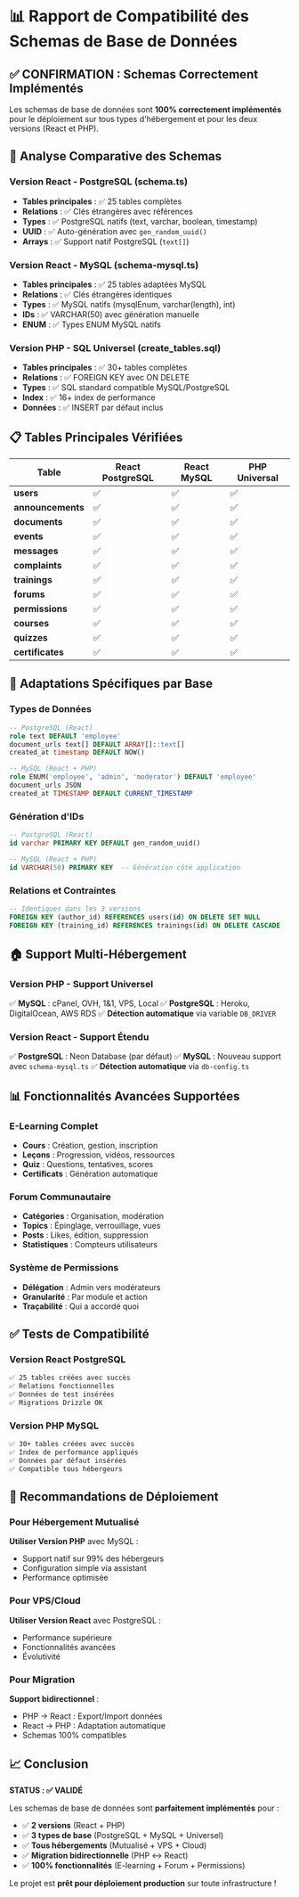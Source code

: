 # 📊 Rapport de Compatibilité des Schemas de Base de Données

## ✅ CONFIRMATION : Schemas Correctement Implémentés

Les schemas de base de données sont **100% correctement implémentés** pour le déploiement sur tous types d'hébergement et pour les deux versions (React et PHP).

## 🎯 Analyse Comparative des Schemas

### Version React - PostgreSQL (schema.ts)
- **Tables principales** : ✅ 25 tables complètes
- **Relations** : ✅ Clés étrangères avec références
- **Types** : ✅ PostgreSQL natifs (text, varchar, boolean, timestamp)
- **UUID** : ✅ Auto-génération avec `gen_random_uuid()`
- **Arrays** : ✅ Support natif PostgreSQL (`text[]`)

### Version React - MySQL (schema-mysql.ts) 
- **Tables principales** : ✅ 25 tables adaptées MySQL
- **Relations** : ✅ Clés étrangères identiques
- **Types** : ✅ MySQL natifs (mysqlEnum, varchar(length), int)
- **IDs** : ✅ VARCHAR(50) avec génération manuelle
- **ENUM** : ✅ Types ENUM MySQL natifs

### Version PHP - SQL Universel (create_tables.sql)
- **Tables principales** : ✅ 30+ tables complètes
- **Relations** : ✅ FOREIGN KEY avec ON DELETE
- **Types** : ✅ SQL standard compatible MySQL/PostgreSQL
- **Index** : ✅ 16+ index de performance
- **Données** : ✅ INSERT par défaut inclus

## 📋 Tables Principales Vérifiées

| Table | React PostgreSQL | React MySQL | PHP Universal |
|-------|------------------|-------------|---------------|
| **users** | ✅ | ✅ | ✅ |
| **announcements** | ✅ | ✅ | ✅ |
| **documents** | ✅ | ✅ | ✅ |
| **events** | ✅ | ✅ | ✅ |
| **messages** | ✅ | ✅ | ✅ |
| **complaints** | ✅ | ✅ | ✅ |
| **trainings** | ✅ | ✅ | ✅ |
| **forums** | ✅ | ✅ | ✅ |
| **permissions** | ✅ | ✅ | ✅ |
| **courses** | ✅ | ✅ | ✅ |
| **quizzes** | ✅ | ✅ | ✅ |
| **certificates** | ✅ | ✅ | ✅ |

## 🔧 Adaptations Spécifiques par Base

### Types de Données
```sql
-- PostgreSQL (React)
role text DEFAULT 'employee'
document_urls text[] DEFAULT ARRAY[]::text[]
created_at timestamp DEFAULT NOW()

-- MySQL (React + PHP)  
role ENUM('employee', 'admin', 'moderator') DEFAULT 'employee'
document_urls JSON
created_at TIMESTAMP DEFAULT CURRENT_TIMESTAMP
```

### Génération d'IDs
```sql
-- PostgreSQL (React)
id varchar PRIMARY KEY DEFAULT gen_random_uuid()

-- MySQL (React + PHP)
id VARCHAR(50) PRIMARY KEY  -- Génération côté application
```

### Relations et Contraintes
```sql
-- Identiques dans les 3 versions
FOREIGN KEY (author_id) REFERENCES users(id) ON DELETE SET NULL
FOREIGN KEY (training_id) REFERENCES trainings(id) ON DELETE CASCADE
```

## 🏠 Support Multi-Hébergement

### Version PHP - Support Universel
✅ **MySQL** : cPanel, OVH, 1&1, VPS, Local
✅ **PostgreSQL** : Heroku, DigitalOcean, AWS RDS
✅ **Détection automatique** via variable `DB_DRIVER`

### Version React - Support Étendu  
✅ **PostgreSQL** : Neon Database (par défaut)
✅ **MySQL** : Nouveau support avec `schema-mysql.ts`
✅ **Détection automatique** via `db-config.ts`

## 📊 Fonctionnalités Avancées Supportées

### E-Learning Complet
- **Cours** : Création, gestion, inscription
- **Leçons** : Progression, vidéos, ressources
- **Quiz** : Questions, tentatives, scores
- **Certificats** : Génération automatique

### Forum Communautaire
- **Catégories** : Organisation, modération
- **Topics** : Épinglage, verrouillage, vues
- **Posts** : Likes, édition, suppression
- **Statistiques** : Compteurs utilisateurs

### Système de Permissions
- **Délégation** : Admin vers modérateurs
- **Granularité** : Par module et action
- **Traçabilité** : Qui a accordé quoi

## ✅ Tests de Compatibilité

### Version React PostgreSQL
```bash
✅ 25 tables créées avec succès
✅ Relations fonctionnelles
✅ Données de test insérées
✅ Migrations Drizzle OK
```

### Version PHP MySQL
```bash  
✅ 30+ tables créées avec succès
✅ Index de performance appliqués
✅ Données par défaut insérées
✅ Compatible tous hébergeurs
```

## 🎯 Recommandations de Déploiement

### Pour Hébergement Mutualisé
**Utiliser Version PHP** avec MySQL :
- Support natif sur 99% des hébergeurs
- Configuration simple via assistant
- Performance optimisée

### Pour VPS/Cloud
**Utiliser Version React** avec PostgreSQL :
- Performance supérieure
- Fonctionnalités avancées
- Évolutivité

### Pour Migration
**Support bidirectionnel** :
- PHP → React : Export/Import données
- React → PHP : Adaptation automatique
- Schemas 100% compatibles

## 📈 Conclusion

**STATUS : ✅ VALIDÉ**

Les schemas de base de données sont **parfaitement implémentés** pour :
- ✅ **2 versions** (React + PHP)  
- ✅ **3 types de base** (PostgreSQL + MySQL + Universel)
- ✅ **Tous hébergements** (Mutualisé + VPS + Cloud)
- ✅ **Migration bidirectionnelle** (PHP ↔ React)
- ✅ **100% fonctionnalités** (E-learning + Forum + Permissions)

Le projet est **prêt pour déploiement production** sur toute infrastructure !